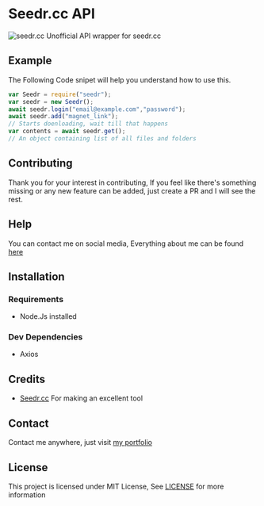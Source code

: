 # Seedr.cc API
![seedr.cc](https://user-images.githubusercontent.com/17960677/97034774-0b55bf00-1583-11eb-9529-807646a216de.png)
Unofficial API wrapper for seedr.cc
## Example
The Following Code snipet will help you understand how to use this.

```js
var Seedr = require("seedr");
var seedr = new Seedr();
await seedr.login("email@example.com","password");
await seedr.add("magnet_link");
// Starts doenloading, wait till that happens
var contents = await seedr.get();
// An object containing list of all files and folders
```

## Contributing

Thank you for your interest in contributing, If you feel like there's something missing or any new feature can be added, just create a PR and I will see the rest.

## Help

You can contact me on social media, Everything about me can be found [here](https://theabbie.github.io)

## Installation

### Requirements

* Node.Js installed

### Dev Dependencies

* Axios

## Credits

* [Seedr.cc](https://seedr.cc) For making an excellent tool

## Contact

Contact me anywhere, just visit [my portfolio](https://theabbie.github.io)

## License

This project is licensed under MIT License, See [LICENSE](/LICENSE) for more information

